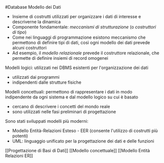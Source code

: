 #Database 
Modello dei Dati
- Insieme di costrutti utilizzati per organizzare i dati di interesse e descriverne la dinamica
- Componente fondamentale: _meccanismi di strutturazione_ (o _costruttori di tipo_)
- Come nei linguaggi di programmazione esistono meccanismo che permettono di definire tipi di dati, così ogni modello dei dati prevede alcuni costruttori
- Ad esempio, il _modello relazionale_ prevede il costruttore relazionale, che permette di definire insiemi di record omogenei

Modelli logici: utilizzati nei DBMS esistenti per l'organizzazione dei dati
- utilizzati dai programmi
- indipendenti dalle strutture fisiche 

Modelli concettuali: permettono di rappresentare i dati in modo indipendente da ogni sistema e dal modello logico su cui è basato
- cercano di descrivere i concetti del mondo reale
- sono utilizzati nelle fasi preliminari di progettazione

Sono stati sviluppati modelli più moderni:
- Modello Entità-Relazioni Esteso - EER (consente l'utilizzo di costrutti più potenti)
- UML: linguaggio unificato per la progettazione dei dati e delle funzioni

[[Progettazione di Basi di Dati]]
[[Modello concettuale]]
[[Modello Entità Relazioni ER]]

